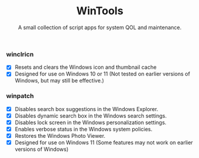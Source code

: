 <h1 align="center">WinTools</h1>

<p align="center">A small collection of script apps for system QOL and maintenance.</p>
</br>

### winclricn

- [x] Resets and clears the Windows icon and thumbnail cache
- [x] Designed for use on Windows 10 or 11 (Not tested on earlier versions of Windows, but may still be effective.)

### winpatch

- [x] Disables search box suggestions in the Windows Explorer.
- [x] Disables dynamic search box in the Windows search settings.
- [x] Disables lock screen in the Windows personalization settings.
- [x] Enables verbose status in the Windows system policies.
- [x] Restores the Windows Photo Viewer.
- [x] Designed for use on Windows 11 (Some features may not work on earlier versions of Windows)
